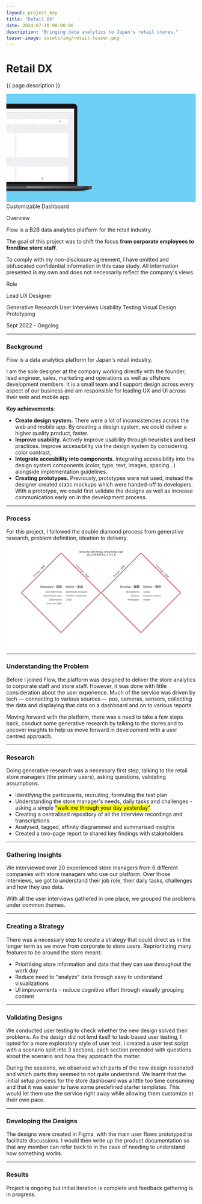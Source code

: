 ```yaml
---
layout: project_key
title: "Retail DX"
date: 2024-07-10 00:00:00
description: "Bringing data analytics to Japan's retail stores."
teaser-image: assets/img/retail-teaser.png
---
```



# Retail DX
{{ page.description }}

<div class="row">
  <div class="col">
    <div class="card"><img src="/assets/img/retail-screens.png" class="rounded" alt="..."></div>
    <figcaption class="figure-caption text-center">Customizable Dashboard</figcaption>
  </div>
</div>

<div class="row py-3">
    <div class="col-8">
      <p class="font-monospace">Overview</p>
      <p>Flow is a B2B data analytics platform for the retail industry.</p>
      <p>The goal of this project was to shift the focus <b>from corporate employees to frontline store staff</b>.</p>
      <p class="fw-lighter">To comply with my non-disclosure agreement, I have omitted and obfuscated confidential information in this case study. All information presented is my own and does not necessarily reflect the company's views.</p>
    </div>
    <div class="col-4">
      <p class="font-monospace">Role</p>
      <p>Lead UX Designer</p>
      <span class="badge rounded-pill bg-dark">Generative Research</span>
      <span class="badge rounded-pill bg-dark">User Interviews</span>
      <span class="badge rounded-pill bg-dark">Usability Testing</span>
      <span class="badge rounded-pill bg-dark">Visual Design</span>
      <span class="badge rounded-pill bg-dark">Prototyping</span>
      <p></p>
      <p>Sept 2022 - Ongoing</p>
    </div>
</div>

---

### Background
Flow is a data analytics platform for Japan's retail industry.

I am the sole designer at the company working directly with the founder, lead engineer, sales, marketing and operations as well as offshore development members. It is a small team and I support design across every aspect of our business and am responsible for leading UX and UI across their web and mobile app.

**Key achievements**:
- **Create design system.** There were a lot of inconsistencies across the web and mobile app. By creating a design system, we could deliver a higher quality product, faster.
- **Improve usability.** Actively improve usability through heuristics and best practices. Improve accessibility via the design system by considering color contrast, 
- **Integrate accesbility into components.** Integrating accessibility into the design system components (color, type, text, images, spacing...) alongside implementation guidelines.
- **Creating prototypes.** Previously, prototypes were not used, instead the designer created static mockups which were handed-off to developers. With a prototype, we could first validate the designs as well as increase communication early on in the development process.

---

### Process
For this project, I followed the double diamond process from generative research, problem definition, ideation to delivery.
<img src="/assets/img/double-diamond.svg" class="rounded" alt="double diamond design process">

---

### Understanding the Problem
Before I joined Flow, the platform was designed to deliver the store analytics to corporate staff and store staff. However, it was done with little consideration about the user experience. Much of the service was driven by tech — connecting to various sources — pos, cameras, sensors, collecting the data and displaying that data on a dashboard and on to various reports.

Moving forward with the platform, there was a need to take a few steps back, conduct some generative research by talking to the stores and to uncover insights to help us move forward in development with a user centred approach.

---

### Research
Doing generative research was a necessary first step, talking to the retail store managers (the primary users), asking questions, validating assumptions.

- Identifying the participants, recruiting, formuling the test plan
- Understanding the store manager's needs, daily tasks and challenges - asking a simple <mark>"walk me through your day yesterday"</mark>
- Creating a centralised repository of all the interview recordings and transcriptions
- Analysed, tagged, affinity diagrammed and summarised insights
- Created a two-page report to shared key findings with stakeholders

---

### Gathering Insights
We interviewed over 20 experienced store managers from 6 different companies with store managers who use our platform. Over those interviews, we got to understand their job role, their daily tasks, challenges and how they use data.

With all the user interviews gathered in one place, we grouped the problems under common themes. 

---

### Creating a Strategy
There was a necessary step to create a strategy that could direct us in the longer term as we move from corporate to store users. Reprioritizing many features to be around the store meant:
- Prioritising store information and data that they can use throughout the work day
- Reduce need to "analyze" data through easy to understand visualizations
- UI improvements - reduce cognitive effort through visually grouping content

---

### Validating Designs
We conducted user testing to check whether the new design solved their problems. As the design did not lend itself to task-based user testing, I opted for a more exploratory style of user test. I created a user test script with a scenario split into 3 sections, each section preceded with questions about the scenario and how they approach the matter.

During the sessions, we observed which parts of the new design resonated and which parts they seemed to not quite understand. We learnt that the initial setup process for the store dashboard was a little too time consuming and that it was easier to have some predefined starter templates. This would let them use the service right away while allowing them customize at their own pace.

---

### Developing the Designs
The designs were created in Figma, with the main user flows prototyped to facilitate discussions. I would then write up the product documentation so that any member can refer back to in the case of needing to understand how something works.

---

### Results
Project is ongoing but initial iteration is complete and feedback gathering is in progress.